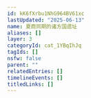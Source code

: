 ```yaml
---
id: kK6fXrbu1NhG964BV61xc
lastUpdated: "2025-06-13"
name: 夏商同期的诸方国遗址
aliases: []
layer: 3
categoryId: cat_1YBqIhJq
tagIds: []
nsfw: false
parent: ""
relatedEntries: []
timelineEvents: []
titledLinks: []
---
```


